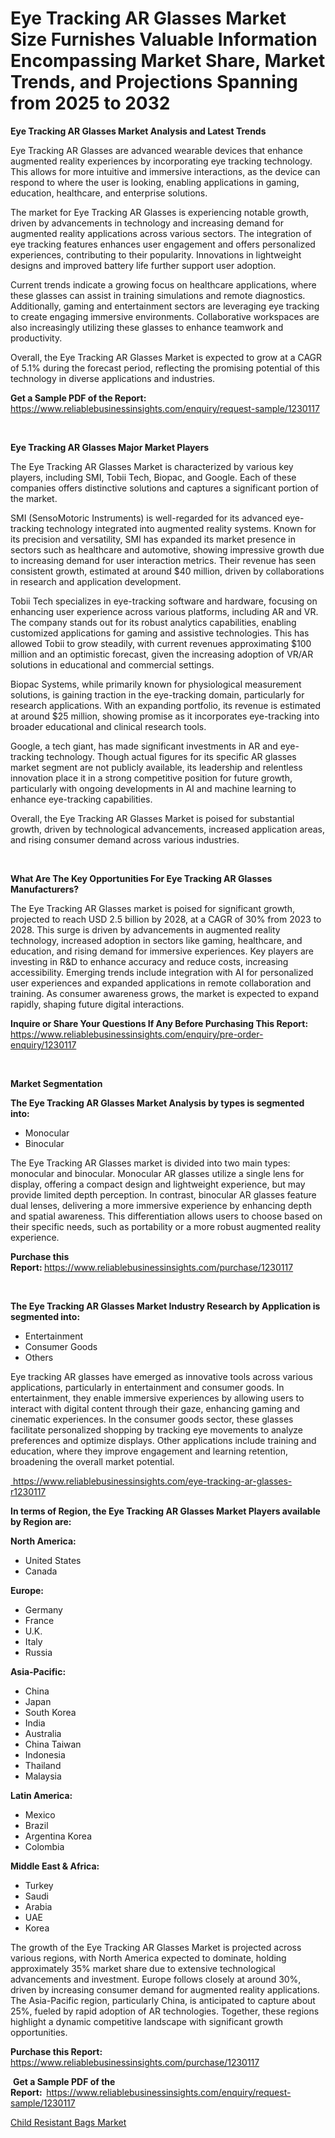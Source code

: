 <p><h1>Eye Tracking AR Glasses Market Size Furnishes Valuable Information Encompassing Market Share, Market Trends, and Projections Spanning from 2025 to 2032</h1></p><p><strong>Eye Tracking AR Glasses Market Analysis and Latest Trends</strong></p>
<p><p>Eye Tracking AR Glasses are advanced wearable devices that enhance augmented reality experiences by incorporating eye tracking technology. This allows for more intuitive and immersive interactions, as the device can respond to where the user is looking, enabling applications in gaming, education, healthcare, and enterprise solutions.</p><p>The market for Eye Tracking AR Glasses is experiencing notable growth, driven by advancements in technology and increasing demand for augmented reality applications across various sectors. The integration of eye tracking features enhances user engagement and offers personalized experiences, contributing to their popularity. Innovations in lightweight designs and improved battery life further support user adoption.</p><p>Current trends indicate a growing focus on healthcare applications, where these glasses can assist in training simulations and remote diagnostics. Additionally, gaming and entertainment sectors are leveraging eye tracking to create engaging immersive environments. Collaborative workspaces are also increasingly utilizing these glasses to enhance teamwork and productivity.</p><p>Overall, the Eye Tracking AR Glasses Market is expected to grow at a CAGR of 5.1% during the forecast period, reflecting the promising potential of this technology in diverse applications and industries.</p></p>
<p><strong>Get a Sample PDF of the Report:&nbsp;</strong> <a href="https://www.reliablebusinessinsights.com/enquiry/request-sample/1230117?utm_campaign=2226&utm_medium=2&utm_source=Github&utm_content=ia&utm_term=09022025&utm_id=eye-tracking-ar-glasses">https://www.reliablebusinessinsights.com/enquiry/request-sample/1230117</a></p>
<p>&nbsp;</p>
<p><strong>Eye Tracking AR Glasses Major Market Players</strong></p>
<p><p>The Eye Tracking AR Glasses Market is characterized by various key players, including SMI, Tobii Tech, Biopac, and Google. Each of these companies offers distinctive solutions and captures a significant portion of the market.</p><p>SMI (SensoMotoric Instruments) is well-regarded for its advanced eye-tracking technology integrated into augmented reality systems. Known for its precision and versatility, SMI has expanded its market presence in sectors such as healthcare and automotive, showing impressive growth due to increasing demand for user interaction metrics. Their revenue has seen consistent growth, estimated at around $40 million, driven by collaborations in research and application development.</p><p>Tobii Tech specializes in eye-tracking software and hardware, focusing on enhancing user experience across various platforms, including AR and VR. The company stands out for its robust analytics capabilities, enabling customized applications for gaming and assistive technologies. This has allowed Tobii to grow steadily, with current revenues approximating $100 million and an optimistic forecast, given the increasing adoption of VR/AR solutions in educational and commercial settings.</p><p>Biopac Systems, while primarily known for physiological measurement solutions, is gaining traction in the eye-tracking domain, particularly for research applications. With an expanding portfolio, its revenue is estimated at around $25 million, showing promise as it incorporates eye-tracking into broader educational and clinical research tools.</p><p>Google, a tech giant, has made significant investments in AR and eye-tracking technology. Though actual figures for its specific AR glasses market segment are not publicly available, its leadership and relentless innovation place it in a strong competitive position for future growth, particularly with ongoing developments in AI and machine learning to enhance eye-tracking capabilities.</p><p>Overall, the Eye Tracking AR Glasses Market is poised for substantial growth, driven by technological advancements, increased application areas, and rising consumer demand across various industries.</p></p>
<p>&nbsp;</p>
<p><strong>What Are The Key Opportunities For Eye Tracking AR Glasses Manufacturers?</strong></p>
<p><p>The Eye Tracking AR Glasses market is poised for significant growth, projected to reach USD 2.5 billion by 2028, at a CAGR of 30% from 2023 to 2028. This surge is driven by advancements in augmented reality technology, increased adoption in sectors like gaming, healthcare, and education, and rising demand for immersive experiences. Key players are investing in R&D to enhance accuracy and reduce costs, increasing accessibility. Emerging trends include integration with AI for personalized user experiences and expanded applications in remote collaboration and training. As consumer awareness grows, the market is expected to expand rapidly, shaping future digital interactions.</p></p>
<p><strong>Inquire or Share Your Questions If Any Before Purchasing This Report:</strong> <a href="https://www.reliablebusinessinsights.com/enquiry/pre-order-enquiry/1230117?utm_campaign=2226&utm_medium=2&utm_source=Github&utm_content=ia&utm_term=09022025&utm_id=eye-tracking-ar-glasses">https://www.reliablebusinessinsights.com/enquiry/pre-order-enquiry/1230117</a></p>
<p>&nbsp;</p>
<p><strong>Market Segmentation</strong></p>
<p><strong>The Eye Tracking AR Glasses Market Analysis by types is segmented into:</strong></p>
<p><ul><li>Monocular</li><li>Binocular</li></ul></p>
<p><p>The Eye Tracking AR Glasses market is divided into two main types: monocular and binocular. Monocular AR glasses utilize a single lens for display, offering a compact design and lightweight experience, but may provide limited depth perception. In contrast, binocular AR glasses feature dual lenses, delivering a more immersive experience by enhancing depth and spatial awareness. This differentiation allows users to choose based on their specific needs, such as portability or a more robust augmented reality experience.</p></p>
<p><strong>Purchase this Report:&nbsp;</strong><a href="https://www.reliablebusinessinsights.com/purchase/1230117?utm_campaign=2226&utm_medium=2&utm_source=Github&utm_content=ia&utm_term=09022025&utm_id=eye-tracking-ar-glasses">https://www.reliablebusinessinsights.com/purchase/1230117</a></p>
<p>&nbsp;</p>
<p><strong>The Eye Tracking AR Glasses Market Industry Research by Application is segmented into:</strong></p>
<p><ul><li>Entertainment</li><li>Consumer Goods</li><li>Others</li></ul></p>
<p><p>Eye tracking AR glasses have emerged as innovative tools across various applications, particularly in entertainment and consumer goods. In entertainment, they enable immersive experiences by allowing users to interact with digital content through their gaze, enhancing gaming and cinematic experiences. In the consumer goods sector, these glasses facilitate personalized shopping by tracking eye movements to analyze preferences and optimize displays. Other applications include training and education, where they improve engagement and learning retention, broadening the overall market potential.</p></p>
<p><a href="https://www.reliablebusinessinsights.com/eye-tracking-ar-glasses-r1230117?utm_campaign=2226&utm_medium=2&utm_source=Github&utm_content=ia&utm_term=09022025&utm_id=eye-tracking-ar-glasses">&nbsp;https://www.reliablebusinessinsights.com/eye-tracking-ar-glasses-r1230117</a></p>
<p><strong>In terms of Region, the Eye Tracking AR Glasses Market Players available by Region are:</strong></p>
<p>
    <p> <strong> North America: </strong>
        <ul>
            <li>United States</li>
            <li>Canada</li>
        </ul>
        </p> 
    <p> <strong> Europe: </strong>
        <ul>
            <li>Germany</li>
            <li>France</li>
            <li>U.K.</li>
            <li>Italy</li>
            <li>Russia</li>
        </ul>
        </p> 
    <p> <strong> Asia-Pacific: </strong>
        <ul>
            <li>China</li>
            <li>Japan</li>
            <li>South Korea</li>
            <li>India</li>
            <li>Australia</li>
            <li>China Taiwan</li>
            <li>Indonesia</li>
            <li>Thailand</li>
            <li>Malaysia</li>
        </ul>
        </p> 
    <p> <strong> Latin America: </strong>
        <ul>
            <li>Mexico</li>
            <li>Brazil</li>
            <li>Argentina Korea</li>
            <li>Colombia</li>
        </ul>
        </p> 
    <p> <strong> Middle East & Africa: </strong>
        <ul>
            <li>Turkey</li>
            <li>Saudi</li>
            <li>Arabia</li>
            <li>UAE</li>
            <li>Korea</li>
        </ul>
    </p>
    </p>
<p><p>The growth of the Eye Tracking AR Glasses Market is projected across various regions, with North America expected to dominate, holding approximately 35% market share due to extensive technological advancements and investment. Europe follows closely at around 30%, driven by increasing consumer demand for augmented reality applications. The Asia-Pacific region, particularly China, is anticipated to capture about 25%, fueled by rapid adoption of AR technologies. Together, these regions highlight a dynamic competitive landscape with significant growth opportunities.</p></p>
<p><strong>Purchase this Report: </strong><a href="https://www.reliablebusinessinsights.com/purchase/1230117?utm_campaign=2226&utm_medium=2&utm_source=Github&utm_content=ia&utm_term=09022025&utm_id=eye-tracking-ar-glasses">https://www.reliablebusinessinsights.com/purchase/1230117</a></p>
<p>&nbsp;<strong>Get a Sample PDF of the Report:&nbsp;&nbsp;</strong><a href="https://www.reliablebusinessinsights.com/enquiry/request-sample/1230117?utm_campaign=2226&utm_medium=2&utm_source=Github&utm_content=ia&utm_term=09022025&utm_id=eye-tracking-ar-glasses">https://www.reliablebusinessinsights.com/enquiry/request-sample/1230117</a></p>
<p><strong></strong></p>
<p><p><a href="https://github.com/AlisaRowe24/Market-Research-Report-List-1/blob/main/child-resistant-bags-market.md?utm_campaign=2226&utm_medium=2&utm_source=Github&utm_content=ia&utm_term=09022025&utm_id=eye-tracking-ar-glasses">Child Resistant Bags Market</a></p></p>